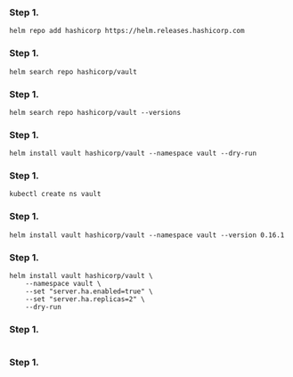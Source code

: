 ### Step 1. 
```
helm repo add hashicorp https://helm.releases.hashicorp.com
```
### Step 1. 
```
helm search repo hashicorp/vault
```
### Step 1. 
```
helm search repo hashicorp/vault --versions
```
### Step 1. 
```
helm install vault hashicorp/vault --namespace vault --dry-run
```
### Step 1. 
```
kubectl create ns vault
```
### Step 1. 
```
helm install vault hashicorp/vault --namespace vault --version 0.16.1
```
### Step 1. 
```
helm install vault hashicorp/vault \
    --namespace vault \
    --set "server.ha.enabled=true" \
    --set "server.ha.replicas=2" \
    --dry-run
```
### Step 1. 
```

```
### Step 1. 
```

```
